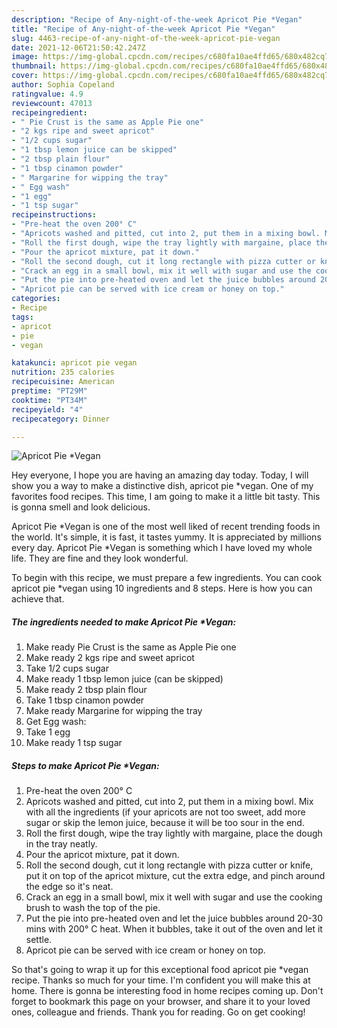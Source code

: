 ```yaml
---
description: "Recipe of Any-night-of-the-week Apricot Pie *Vegan"
title: "Recipe of Any-night-of-the-week Apricot Pie *Vegan"
slug: 4463-recipe-of-any-night-of-the-week-apricot-pie-vegan
date: 2021-12-06T21:50:42.247Z
image: https://img-global.cpcdn.com/recipes/c680fa10ae4ffd65/680x482cq70/apricot-pie-vegan-recipe-main-photo.jpg
thumbnail: https://img-global.cpcdn.com/recipes/c680fa10ae4ffd65/680x482cq70/apricot-pie-vegan-recipe-main-photo.jpg
cover: https://img-global.cpcdn.com/recipes/c680fa10ae4ffd65/680x482cq70/apricot-pie-vegan-recipe-main-photo.jpg
author: Sophia Copeland
ratingvalue: 4.9
reviewcount: 47013
recipeingredient:
- " Pie Crust is the same as Apple Pie one"
- "2 kgs ripe and sweet apricot"
- "1/2 cups sugar"
- "1 tbsp lemon juice can be skipped"
- "2 tbsp plain flour"
- "1 tbsp cinamon powder"
- " Margarine for wipping the tray"
- " Egg wash"
- "1 egg"
- "1 tsp sugar"
recipeinstructions:
- "Pre-heat the oven 200° C"
- "Apricots washed and pitted, cut into 2, put them in a mixing bowl. Mix with all the ingredients (if your apricots are not too sweet, add more sugar or skip the lemon juice, because it will be too sour in the end."
- "Roll the first dough, wipe the tray lightly with margaine, place the dough in the tray neatly."
- "Pour the apricot mixture, pat it down."
- "Roll the second dough, cut it long rectangle with pizza cutter or knife, put it on top of the apricot mixture, cut the extra edge, and pinch around the edge so it&#39;s neat."
- "Crack an egg in a small bowl, mix it well with sugar and use the cooking brush to wash the top of the pie."
- "Put the pie into pre-heated oven and let the juice bubbles around 20-30 mins with 200° C heat. When it bubbles, take it out of the oven and let it settle."
- "Apricot pie can be served with ice cream or honey on top."
categories:
- Recipe
tags:
- apricot
- pie
- vegan

katakunci: apricot pie vegan 
nutrition: 235 calories
recipecuisine: American
preptime: "PT29M"
cooktime: "PT34M"
recipeyield: "4"
recipecategory: Dinner

---
```



![Apricot Pie *Vegan](https://img-global.cpcdn.com/recipes/c680fa10ae4ffd65/680x482cq70/apricot-pie-vegan-recipe-main-photo.jpg)

Hey everyone, I hope you are having an amazing day today. Today, I will show you a way to make a distinctive dish, apricot pie *vegan. One of my favorites food recipes. This time, I am going to make it a little bit tasty. This is gonna smell and look delicious.

Apricot Pie *Vegan is one of the most well liked of recent trending foods in the world. It's simple, it is fast, it tastes yummy. It is appreciated by millions every day. Apricot Pie *Vegan is something which I have loved my whole life. They are fine and they look wonderful.




To begin with this recipe, we must prepare a few ingredients. You can cook apricot pie *vegan using 10 ingredients and 8 steps. Here is how you can achieve that.

<!--inarticleads1-->

##### The ingredients needed to make Apricot Pie *Vegan:

1. Make ready  Pie Crust is the same as Apple Pie one
1. Make ready 2 kgs ripe and sweet apricot
1. Take 1/2 cups sugar
1. Make ready 1 tbsp lemon juice (can be skipped)
1. Make ready 2 tbsp plain flour
1. Take 1 tbsp cinamon powder
1. Make ready  Margarine for wipping the tray
1. Get  Egg wash:
1. Take 1 egg
1. Make ready 1 tsp sugar




<!--inarticleads2-->

##### Steps to make Apricot Pie *Vegan:

1. Pre-heat the oven 200° C
1. Apricots washed and pitted, cut into 2, put them in a mixing bowl. Mix with all the ingredients (if your apricots are not too sweet, add more sugar or skip the lemon juice, because it will be too sour in the end.
1. Roll the first dough, wipe the tray lightly with margaine, place the dough in the tray neatly.
1. Pour the apricot mixture, pat it down.
1. Roll the second dough, cut it long rectangle with pizza cutter or knife, put it on top of the apricot mixture, cut the extra edge, and pinch around the edge so it&#39;s neat.
1. Crack an egg in a small bowl, mix it well with sugar and use the cooking brush to wash the top of the pie.
1. Put the pie into pre-heated oven and let the juice bubbles around 20-30 mins with 200° C heat. When it bubbles, take it out of the oven and let it settle.
1. Apricot pie can be served with ice cream or honey on top.




So that's going to wrap it up for this exceptional food apricot pie *vegan recipe. Thanks so much for your time. I'm confident you will make this at home. There is gonna be interesting food in home recipes coming up. Don't forget to bookmark this page on your browser, and share it to your loved ones, colleague and friends. Thank you for reading. Go on get cooking!

